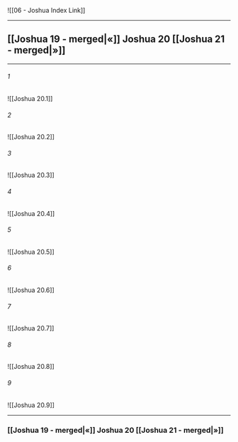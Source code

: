 ![[06 - Joshua Index Link]]

---
##  [[Joshua 19 - merged|«]] Joshua 20 [[Joshua 21 - merged|»]]

---

###### 1
![[Joshua 20.1]] 

###### 2
![[Joshua 20.2]] 

###### 3
![[Joshua 20.3]] 

###### 4
![[Joshua 20.4]]

###### 5 
![[Joshua 20.5]] 

###### 6
![[Joshua 20.6]] 

###### 7
![[Joshua 20.7]] 

###### 8
![[Joshua 20.8]] 

###### 9
![[Joshua 20.9]] 


---
###  [[Joshua 19 - merged|«]] Joshua 20 [[Joshua 21 - merged|»]]